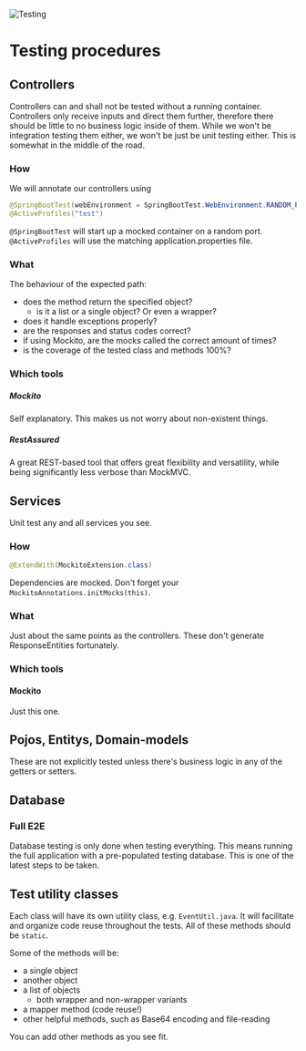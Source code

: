 ![Testing](https://github.com/ThomassenMichiel/Acara/workflows/Testing/badge.svg)

# Testing procedures

## Controllers

Controllers can and shall not be tested without a running container. Controllers only receive inputs and direct them 
further, therefore there should be little to no business logic inside of them. While we won't be integration testing 
them either, we won't be just be unit testing either. This is somewhat in the middle of the road.

### How

We will annotate our controllers using
```java
@SpringBootTest(webEnvironment = SpringBootTest.WebEnvironment.RANDOM_PORT)
@ActiveProfiles("test")
```

```@SpringBootTest``` will start up a mocked container on a random port.
```@ActiveProfiles``` will use the matching application.properties file.

### What

The behaviour of the expected path:
* does the method return the specified object?
    * is it a list or a single object? Or even a wrapper?
* does it handle exceptions properly?
* are the responses and status codes correct?
* if using Mockito, are the mocks called the correct amount of times?
* is the coverage of the tested class and methods 100%?

### Which tools

##### Mockito
Self explanatory. This makes us not worry about non-existent things.

##### RestAssured
A great REST-based tool that offers great flexibility and versatility, while being significantly less verbose than 
MockMVC.

## Services

Unit test any and all services you see.

### How
```java
@ExtendWith(MockitoExtension.class)
```

Dependencies are mocked. Don't forget your ```MockitoAnnotations.initMocks(this)```.

### What

Just about the same points as the controllers. These don't generate ResponseEntities fortunately.

### Which tools

#### Mockito
Just this one.

## Pojos, Entitys, Domain-models

These are not explicitly tested unless there's business logic in any of the getters or setters.

## Database

### Full E2E

Database testing is only done when testing everything. This means running the full application with a pre-populated 
testing database. This is one of the latest steps to be taken.

## Test utility classes

Each class will have its own utility class, e.g. ```EventUtil.java```. It will facilitate and organize code reuse 
throughout the tests. All of these methods should be ```static```.

Some of the methods will be:

* a single object
* another object
* a list of objects
    * both wrapper and non-wrapper variants
* a mapper method (code reuse!)
* other helpful methods, such as Base64 encoding and file-reading 

You can add other methods as you see fit.
